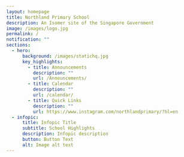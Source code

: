 ```yaml
---
layout: homepage
title: Northland Primary School
description: An Isomer site of the Singapore Government
image: /images/logo.jpg
permalink: /
notification: ""
sections:
  - hero:
      background: /images/statichq.jpg
      key_highlights:
        - title: Announcements
          description: ""
          url: /Announcements/
        - title: Calendar
          description: ""
          url: /calendar/
        - title: Quick Links
          description: ""
          url: https://www.instagram.com/northlandprimary/?hl=en
  - infopic:
      title: Infopic Title
      subtitle: School Highlights
      description: Infopic description
      button: Button Text
      alt: Image alt text
---
```

